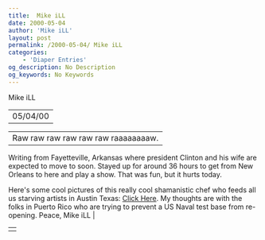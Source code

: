 ```yaml
---
title:  Mike iLL 
date: 2000-05-04
author: 'Mike iLL'
layout: post
permalink: /2000-05-04/ Mike iLL 
categories:
    - 'Diaper Entries'
og_description: No Description
og_keywords: No Keywords
---
```

<style>
body {
  background-color: ;
  color: ;
}
a {
  color: ;
}
a:active {
  color: ;
}
a:visited {
  color: ;
}
</style>
   Mike iLL     



|  |
| --- |
| 05/04/00  |

  
  



|  |
| --- |
| Raw raw raw raw raw raw raaaaaaaaw.
Writing from Fayetteville, Arkansas where president Clinton and his wife are expected to move to soon.
Stayed up for around 36 hours to get from New Orleans to here and play a show. That was fun, but it hurts today.

Here's some cool pictures of this really cool shamanistic chef who feeds all us starving artists in Austin Texas: 
[Click Here](http://www.zing.com/album/?albumlist=0&tstart=0&tpics=20&tshowall=1&tnewonly=1&id=4294588219&tcols=44).
My thoughts are with the folks in Puerto Rico who are trying to prevent a US Naval test
base from re-opening.
  Peace, Mike iLL |

   



|  |
| --- |
|  |

   
   
   
   

  

